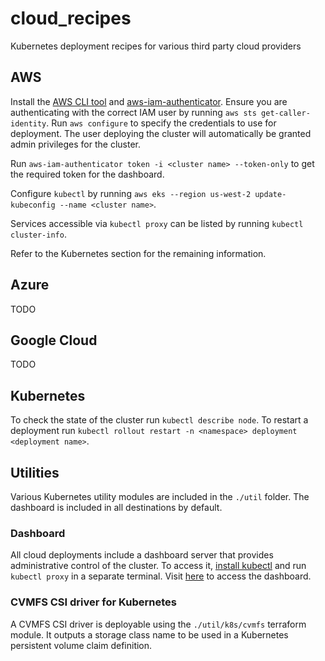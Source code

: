 # cloud_recipes
Kubernetes deployment recipes for various third party cloud providers

## AWS

Install the [AWS CLI tool](https://docs.aws.amazon.com/cli/latest/userguide/install-cliv2.html) and [aws-iam-authenticator](https://docs.aws.amazon.com/eks/latest/userguide/install-aws-iam-authenticator.html).
Ensure you are authenticating with the correct IAM user by running `aws sts get-caller-identity`. Run `aws configure` to specify the
credentials to use for deployment. The user deploying the cluster will automatically be granted admin privileges for the cluster.

Run `aws-iam-authenticator token -i <cluster name> --token-only` to get the required token for the dashboard.

Configure `kubectl` by running `aws eks --region us-west-2 update-kubeconfig --name <cluster name>`.

Services accessible via `kubectl proxy` can be listed by running `kubectl cluster-info`.

Refer to the Kubernetes section for the remaining information.

## Azure
TODO

## Google Cloud
TODO

## Kubernetes
To check the state of the cluster run `kubectl describe node`.
To restart a deployment run `kubectl rollout restart -n <namespace> deployment <deployment name>`.

## Utilities
Various Kubernetes utility modules are included in the `./util` folder.
The dashboard is included in all destinations by default.

### Dashboard

All cloud deployments include a dashboard server that provides administrative control of the cluster.
To access it, [install kubectl](https://kubernetes.io/docs/tasks/tools/install-kubectl/) and run `kubectl proxy` in a separate terminal.
Visit [here](http://localhost:8001/api/v1/namespaces/kubernetes-dashboard/services/https:kubernetes-dashboard:/proxy/#/login) to
access the dashboard.

### CVMFS CSI driver for Kubernetes

A CVMFS CSI driver is deployable using the `./util/k8s/cvmfs` terraform module. It outputs a storage class name to be used
in a Kubernetes persistent volume claim definition.